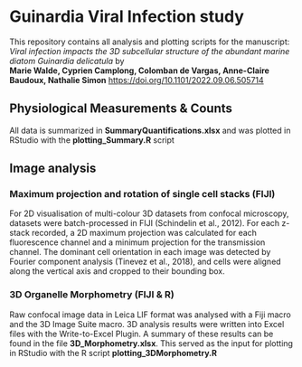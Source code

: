 # Guinardia Viral Infection study
This repository contains all analysis and plotting scripts for the manuscript:  
*Viral infection impacts the 3D subcellular structure of the abundant marine diatom Guinardia delicatula* by  
**Marie Walde, Cyprien Camplong, Colomban de Vargas, Anne-Claire Baudoux, Nathalie Simon**
https://doi.org/10.1101/2022.09.06.505714 

## Physiological Measurements & Counts
All data is summarized in **SummaryQuantifications.xlsx** and was plotted in RStudio with the **plotting_Summary.R** script

## Image analysis
### Maximum projection and rotation of single cell stacks (FIJI)
For 2D visualisation of multi-colour 3D datasets from confocal microscopy, datasets were batch-processed in FIJI (Schindelin et al., 2012). 
For each z-stack recorded, a 2D maximum projection was calculated for each fluorescence channel and a minimum projection for the transmission channel. The dominant cell orientation in each image was detected by Fourier component analysis (Tinevez et al., 2018), and cells were aligned along the vertical axis and cropped to their bounding box. 

### 3D Organelle Morphometry (FIJI & R)
Raw confocal image data in Leica LIF format was analysed with a Fiji macro and the 3D Image Suite macro.
3D analysis results were written into Excel files with the Write-to-Excel Plugin. A summary of these results can be found in the file **3D_Morphometry.xlsx**. This served as the input for plotting in RStudio with the R script **plotting_3DMorphometry.R**
